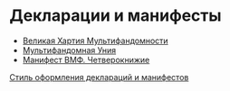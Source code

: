 # Декларации и манифесты

- [Великая Хартия Мультифандомности](Декларации%20и%20манифесты/Великая%20Хартия%20Мультифандомности)
- [Мультифандомная Уния](Декларации%20и%20манифесты/Мультифандомная%20Уния)
- [Манифест ВМФ. Четверокнижие](Декларации%20и%20манифесты/Манифест%20ВМФ.%20Четверокнижие)

[Стиль оформления деклараций и манифестов](Декларации%20и%20манифесты/Стиль%20оформления%20деклараций%20и%20манифестов)
